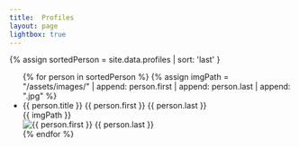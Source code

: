```yaml
---
title:  Profiles
layout: page
lightbox: true
---
```


{% assign sortedPerson = site.data.profiles | sort: 'last' }
<ul>
  {% for person in sortedPerson %}
  {% assign imgPath = "/assets/images/" | append: person.first | append: person.last | append: ".jpg" %}
    <li>
      {{ person.title }} {{ person.first }} {{ person.last }}
      <br />
      <!-- image of this profile will be at /assets/images/first_last.jpg -->
      {{ imgPath }} <br />
      <img src="/assets/images/{{ person.first }}_{{ person.last }}.jpg" alt="{{ person.first }} {{ person.last }}" />
    </li>
  {% endfor %}
</ul>

